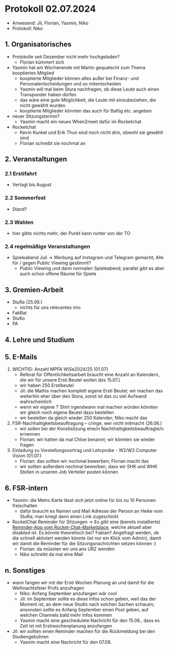 ---
---

# Protokoll 02.07.2024

* Anwesend: Jil, Florian, Yasmin, Niko
* Protokoll: Niko


## 1. Organisatorisches
* Protokolle seit Dezember nicht mehr hochgeladen?
   * Florian kümmert sich
* Yasmin hat am Wochenende mit Martin gequatscht zum Thema kooptiertes Mitglied
   * kooptierte Mitglieder können alles außer bei Finanz- und Personalentscheidungen und so mitentscheiden
   * Yasmin will mal beim Stura nachfragen, ob diese Leute auch einen Transponder haben dürfen
   * das wäre eine gute Möglichkeit, die Leute mit einzubeziehen, die nicht gewählt wurden
   * kooptierte Mitglieder könnten das auch für Bafög etc. angeben
* neuer Sitzungstermin?
   * Yasmin macht ein neues When2meet dafür im Rocketchat
* Rocketchat
   * Kevin Kunkel und Erik Thun sind noch nicht drin, obwohl sie gewählt sind
   * Florian schreibt sie nochmal an

## 2. Veranstaltungen

### 2.1 Erstifahrt
* Vertagt bis August

### 2.2 Sommerfest
* Stand?

### 2.3 Wahlen
* hier gibts nichts mehr, der Punkt kann runter von der TO

### 2.4 regelmäßige Veranstaltungen
* Spieleabend Juli -> Werbung auf Instagram und Telegram gemacht; Alle für / gegen Public Viewing gestimmt?
   * Public Viewing und dann normalen Spieleabend; parallel gibt es aber auch schon offene Räume für Spiele

## 3. Gremien-Arbeit
* StuRa (25.06.)
   * nichts für uns relevantes imo
* FakRat
* StuKo
* PA

## 4. Lehre und Studium

## 5. E-Mails
1. WICHTIG: Anzahl MPFA WiSe2024/25 (01.07)
   * Referat für Offentlichkeitsarbeit braucht eine Anzahl an Kalendern, die wir für unsere Ersti Beutel wollen (bis 15.07.)
   * wir haben 250 Erstibeutel
   * Jil: die Mathis machen komplett eigene Ersti Beutel; wir machen das weiterhin eher über den Stura, sonst ist das zu viel Aufwand wahrscheinlich
   * wenn wir eigene T Shirt irgendwann mal machen würden könnten wir gleich noch eigene Beutel dazu bestellen
   * wir bestellen da gleich wieder 250 Kalender; Niko macht das
2. FSR-Nachhaltigkeitsbeauftragung – cringe, wer nicht mitmacht (26.06.)
   * wir sollen bei der Konstisitzung eine/n Nachthaltigkeitsbeauftragte/n ernennen
   * Florian: wir hatten da mal Chloe benannt; wir könnten sie wieder fragen
3. Einladung zu Vorstellungsvortrag und Lehrprobe - W2/W3 Computer Vision (01.07.)
   * Florian: das sollten wir nochmal bewerben; Florian macht das
   * wir sollten außerdem nochmal bewerben, dass wir SHK und WHK Stellen in unseren Job Verteiler posten können

## 6. FSR-intern
* Yasmin: die Metro Karte lässt sich jetzt online für bis zu 10 Personen freischalten
   * dafür braucht es Namen und Mail Adresse der Person an Heike vom StuRa; man kriegt dann einen Link zugeschickt
* RocketChat Reminder für Sitzungen -> Es gibt eine (bereits installierte) [Reminder-App vom Rocket-Chat-Marketplace](https://chat.uni-leipzig.de/marketplace/installed/info/f3ff06c9-fa92-44eb-be38-61cafb7b7566/1.0.2/details), welche aktuell aber disabled ist. Es könnte theoretisch bei? Fabian? Angefragt werden, ob die schnell aktiviert werden könnte (ist nur ein Klick vom Admin), damit wir damit die Reminder für die Sitzungsnachrichten setzen können :)
   * Florian: da müssten wir uns ans URZ wenden
   * Niko schreibt da mal eine Mail

## n. Sonstiges
* wann fangen wir mit der Ersti Wochen Planung an und damit für die Weihnachtsfeier Profs anzufragen
   * Niko: Anfang September anzufangen wär cool
   * Jil: im September sollte es diese Infos schon geben, weil das der Moment ist, an dem neue Studis nach solchen Sachen schauen; ansonsten sollte es Anfang September einen Post geben, auf welchen Channels bald mehr Infos kommen
   * Yasmin macht eine geschedulete Nachricht für den 15.08., dass es Zeit ist mit Erstiwochenplanung anzufangen
* Jil: wir sollten einen Reminder machen für die Rückmeldung bei den Studiengebühren
   * Yasmin macht eine Nachricht für den 07.08.
